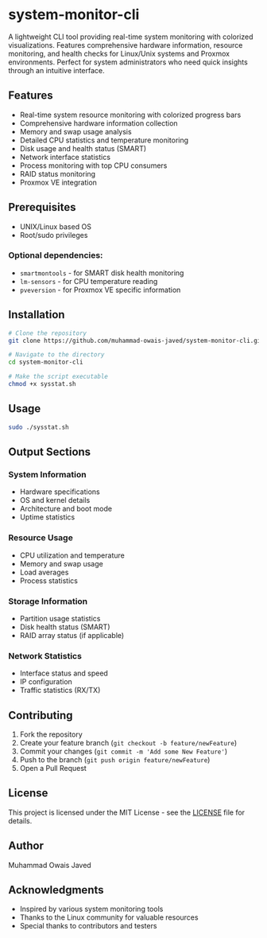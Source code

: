 # system-monitor-cli

A lightweight CLI tool providing real-time system monitoring with colorized visualizations. Features comprehensive hardware information, resource monitoring, and health checks for Linux/Unix systems and Proxmox environments. Perfect for system administrators who need quick insights through an intuitive interface.

## Features

- Real-time system resource monitoring with colorized progress bars
- Comprehensive hardware information collection
- Memory and swap usage analysis
- Detailed CPU statistics and temperature monitoring
- Disk usage and health status (SMART)
- Network interface statistics
- Process monitoring with top CPU consumers
- RAID status monitoring
- Proxmox VE integration

## Prerequisites

- UNIX/Linux based OS
- Root/sudo privileges

### Optional dependencies:

- `smartmontools` - for SMART disk health monitoring
- `lm-sensors` - for CPU temperature reading
- `pveversion` - for Proxmox VE specific information

## Installation

```bash
# Clone the repository
git clone https://github.com/muhammad-owais-javed/system-monitor-cli.git

# Navigate to the directory
cd system-monitor-cli

# Make the script executable
chmod +x sysstat.sh
```

## Usage

```bash
sudo ./sysstat.sh
```

## Output Sections

### System Information
- Hardware specifications
- OS and kernel details
- Architecture and boot mode
- Uptime statistics

### Resource Usage
- CPU utilization and temperature
- Memory and swap usage
- Load averages
- Process statistics

### Storage Information
- Partition usage statistics
- Disk health status (SMART)
- RAID array status (if applicable)

### Network Statistics
- Interface status and speed
- IP configuration
- Traffic statistics (RX/TX)

## Contributing

1. Fork the repository
2. Create your feature branch (`git checkout -b feature/newFeature`)
3. Commit your changes (`git commit -m 'Add some New Feature'`)
4. Push to the branch (`git push origin feature/newFeature`)
5. Open a Pull Request

## License

This project is licensed under the MIT License - see the [LICENSE](LICENSE) file for details.

## Author

Muhammad Owais Javed

## Acknowledgments

- Inspired by various system monitoring tools
- Thanks to the Linux community for valuable resources
- Special thanks to contributors and testers
